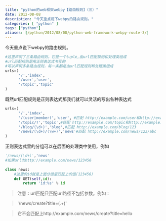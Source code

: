 ```yaml
---
title: "python的web框架webpy【路由规则】（三）"
date: 2012-08-08
description: "今天重点说下webpy的路由规则。"
categories: [ "python" ]
tags: ["python"]
aliases: [/python/2012/08/08/python-web-framework-webpy-route-3/]
---
```


今天重点说下webpy的路由规则。

```python
#这里声明了三条路由规则，它是一个tuple,由url匹配规则和处理类组成  
#url匹配规则是用正则表达式书写的  
#可以声明多条路由规则，每一条都是由url匹配规则和处理类组成  
urls=(  
      '/','index',  
      '/user','user',  
      '/topic','topic'  
)  
```

既然url匹配规则是正则表达式那我们就可以灵活的写出各种表达式

```python
urls=(  
      '/','index',  
      '/(user|member)','user', #匹配 http://example.com/user和http://example.com/member  
      '/topic/?','topic',#匹配 http://example.com/topic和http://example.com/topic/  
      '/blog/(\d+)','blog',#匹配 http://example.com/blog/123  
      '/news/(\d+)/(\w+)','news'#匹配 http://example.com/news/123/abc  
)  
```

正则表达式里的分组可以在后面的处理类中使用，例如

```python
'/news/(\d+)','news'  
#如果url为http://example.com/news/123456  
  
class news:  
    #这里的id就是上面分组里匹配上的值(123456)  
    def GET(self,id):  
        return 'id:%s' % id  
```

>注意：url匹配只匹配url路径不包括参数，例如：

>'/news/create?title=(.+)'

>它不会匹配上http://example.com/news/create?title=hello
